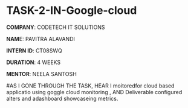 # TASK-2-IN-Google-cloud

**COMPANY**: CODETECH IT SOLUTIONS

**NAM**E: PAVITRA ALAVANDI

**INTERN ID**: CT08SWQ

**DURATION**: 4 WEEKS

**MENTOR**: NEELA SANTOSH

#AS I GONE THROUGH THE TASK, HEAR I moitoredfor cloud based applicatio using goggle cloud monitoring , AND Deliverable configured alters and adashboard showcaseing metrics.
